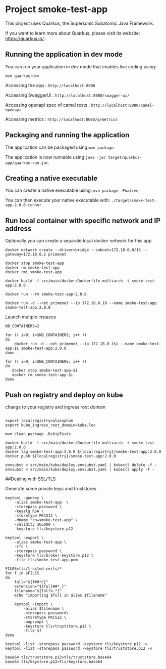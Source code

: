 # Project smoke-test-app

This project uses Quarkus, the Supersonic Subatomic Java Framework.

If you want to learn more about Quarkus, please visit its website: https://quarkus.io/ .

## Running the application in dev mode

You can run your application in dev mode that enables live coding using:

```
mvn quarkus:dev
```

Accessing the app : `http://localhost:8080`

Accessing SwaggerUi : `http://localhost:8080/swagger-ui/`

Accessing openapi spec of camel rests : `http://localhost:8080/camel-openapi`

Accessing metrics : `http://localhost:8080/q/metrics`

## Packaging and running the application

The application can be packaged using `mvn package`.

The application is now runnable using `java -jar target/quarkus-app/quarkus-run.jar`.

## Creating a native executable

You can create a native executable using: `mvn package -Pnative`.

You can then execute your native executable with: `./target/smoke-test-app-2.0.0-runner`

## Run local container with specific network and IP address

Optionally you can create a separate local docker network for this app

```
docker network create --driver=bridge --subnet=172.18.0.0/16 --gateway=172.18.0.1 primenet 
```

```
docker stop smoke-test-app
docker rm smoke-test-app
docker rmi smoke-test-app

docker build -f src/main/docker/Dockerfile.multiarch -t smoke-test-app:2.0.0 .

docker run --rm smoke-test-app:2.0.0

docker run -d --net primenet --ip 172.18.0.10 --name smoke-test-app smoke-test-app:2.0.0
```

Launch multple instaces

```
NB_CONTAINERS=2

for (( i=0; i<$NB_CONTAINERS; i++ ))
do
    docker run -d --net primenet --ip 172.18.0.1$i --name smoke-test-app-$i smoke-test-app:2.0.0
done

for (( i=0; i<$NB_CONTAINERS; i++ ))
do
   docker stop smoke-test-app-$i
   docker rm smoke-test-app-$i
done

```


## Push on registry and deploy on kube

change to your registry and ingress root domain

```

export localregistry=alainpham
export kube_ingress_root_domain=kube.loc 

mvn clean package -DskipTests

docker build -f src/main/docker/Dockerfile.multiarch -t smoke-test-app:2.0.0 .
docker tag smoke-test-app:2.0.0 ${localregistry}/smoke-test-app:2.0.0
docker push ${localregistry}/smoke-test-app:2.0.0

envsubst < src/main/kube/deploy.envsubst.yaml | kubectl delete -f -
envsubst < src/main/kube/deploy.envsubst.yaml | kubectl apply -f -

```



##Dealing with SSL/TLS

Generate some private keys and truststores

```
keytool -genkey \
    -alias smoke-test-app  \
    -storepass password \
    -keyalg RSA \
    -storetype PKCS12 \
    -dname "cn=smoke-test-app" \
    -validity 365000 \
    -keystore tls/keystore.p12

keytool -export \
    -alias smoke-test-app \
    -rfc \
    -storepass password \
    -keystore tls/broker-keystore.p12 \
    -file tls/smoke-test-app.pem

FILES=tls/trusted-certs/*
for f in $FILES
do
    full="${f##*/}"
    extension="${full##*.}"
    filename="${full%.*}"
    echo "importing $full in alias $filename"

    keytool -import \
        -alias $filename \
        -storepass password\
        -storetype PKCS12 \
        -noprompt \
        -keystore tls/truststore.p12 \
        -file $f
done

keytool -list -storepass password -keystore tls/keystore.p12 -v
keytool -list -storepass password -keystore tls/truststore.p12 -v

base64 tls/truststore.p12>tls/truststore.base64
base64 tls/keystore.p12>tls/keystore.base64

```